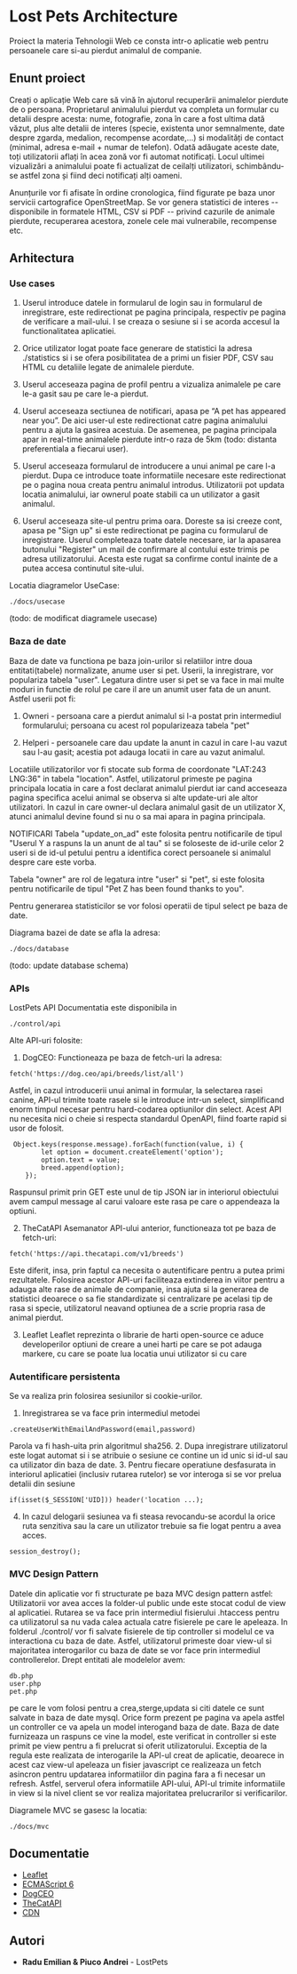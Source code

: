 # Lost Pets Architecture

Proiect la materia Tehnologii Web ce consta intr-o aplicatie web pentru persoanele care si-au pierdut animalul de companie.

## Enunt proiect

Creați o aplicație Web care să vină în ajutorul recuperării animalelor pierdute de o persoana. Proprietarul animalului pierdut va completa un formular cu detalii despre acesta: nume, fotografie, zona în care a fost ultima dată văzut, plus alte detalii de interes (specie, existenta unor semnalmente, date despre zgarda, medalion, recompense acordate,...) si modalități de contact (minimal, adresa e-mail + numar de telefon). Odată adăugate aceste date, toți utilizatorii aflați în acea zonă vor fi automat notificați. Locul ultimei vizualizări a animalului poate fi actualizat de ceilalți utilizatori, schimbându-se astfel zona și fiind deci notificați alți oameni.

Anunțurile vor fi afisate în ordine cronologica, fiind figurate pe baza unor servicii cartografice OpenStreetMap. Se vor genera statistici de interes -- disponibile in formatele HTML, CSV si PDF -- privind cazurile de animale pierdute, recuperarea acestora, zonele cele mai vulnerabile, recompense etc.

## Arhitectura
### Use cases

1. Userul introduce datele in formularul de login sau in formularul de inregistrare, este redirectionat pe pagina principala, respectiv pe pagina de verificare a mail-ului. I se creaza o sesiune si i se acorda accesul la functionalitatea aplicatiei.

2. Orice utilizator logat poate face generare de statistici la adresa ./statistics si i se ofera posibilitatea de a primi un fisier PDF, CSV sau HTML cu detaliile legate de animalele pierdute.

3. Userul acceseaza pagina de profil pentru a vizualiza animalele pe care le-a gasit sau pe care le-a pierdut.

4. Userul acceseaza sectiunea de notificari, apasa pe “A pet has appeared near you”. De aici user-ul este redirectionat catre pagina animalului pentru a ajuta la gasirea acestuia. De asemenea, pe pagina principala apar in real-time animalele pierdute intr-o raza de 5km (todo: distanta preferentiala a fiecarui user).

5. Userul acceseaza formularul de introducere a unui animal pe care l-a pierdut. Dupa ce introduce toate informatiile necesare este redirectionat pe o pagina noua creata pentru animalul introdus. Utilizatorii pot updata locatia animalului, iar ownerul poate stabili ca un utilizator a gasit animalul.

6. Userul acceseaza site-ul pentru prima oara. Doreste sa isi creeze cont, apasa pe "Sign up" si este redirectionat pe pagina cu formularul de inregistrare. Userul completeaza toate datele necesare, iar la apasarea butonului "Register" un mail de confirmare al contului este trimis pe adresa utilizatorului. Acesta este rugat sa confirme contul inainte de a putea accesa continutul site-ului.

Locatia diagramelor UseCase:
```
./docs/usecase
```
(todo: de modificat diagramele usecase)

### Baza de date

Baza de date va functiona pe baza join-urilor si relatiilor intre doua entitati(tabele) normalizate, anume user si pet.
Userii, la inregistrare, vor populariza tabela "user".
Legatura dintre user si pet se va face in mai multe moduri in functie de rolul pe care il are un anumit user fata de un anunt.
Astfel userii pot fi:

1. Owneri - persoana care a pierdut animalul si l-a postat prin intermediul formularului;
persoana cu acest rol popularizeaza tabela "pet"

2. Helperi - persoanele care dau update la anunt in cazul in care l-au vazut sau l-au gasit; acestia pot adauga locatii in care au vazut animalul.

Locatiile utilizatorilor vor fi stocate sub forma de coordonate "LAT:243 LNG:36" in tabela "location". Astfel, utilizatorul primeste pe pagina principala locatia in care a fost declarat animalul pierdut iar cand acceseaza pagina specifica acelui animal se observa si alte update-uri ale altor utilizatori. In cazul in care owner-ul declara animalul gasit de un utilizator X, atunci animalul devine found si nu o sa mai apara in pagina principala.


NOTIFICARI
Tabela "update_on_ad" este folosita pentru notificarile de tipul "Userul Y a raspuns la un anunt de al tau" si se foloseste de id-urile celor 2 useri si de id-ul petului pentru a identifica corect persoanele si animalul despre care este vorba.

Tabela "owner" are rol de legatura intre "user" si "pet", si este folosita pentru notificarile de tipul "Pet Z has been found thanks to you".

Pentru generarea statisticilor se vor folosi operatii de tipul select pe baza de date.

Diagrama bazei de date se afla la adresa:
```
./docs/database
```
(todo: update database schema)

### APIs

LostPets API
Documentatia este disponibila in 

```
./control/api
```

Alte API-uri folosite:

1. DogCEO:
Functioneaza pe baza de fetch-uri la adresa:
```
fetch('https://dog.ceo/api/breeds/list/all')
```
Astfel, in cazul introducerii unui animal in formular, la selectarea rasei canine, API-ul trimite toate rasele si le introduce intr-un select, simplificand enorm timpul necesar pentru hard-codarea optiunilor din select.
Acest API nu necesita nici o cheie si respecta standardul OpenAPI, fiind foarte rapid si usor de folosit.
```
 Object.keys(response.message).forEach(function(value, i) {
        let option = document.createElement('option');
        option.text = value;
        breed.append(option);
    });
```
Raspunsul primit prin GET este unul de tip JSON iar in interiorul obiectului avem campul message al carui valoare este rasa pe care o appendeaza la optiuni.

2. TheCatAPI
Asemanator API-ului anterior, functioneaza tot pe baza de fetch-uri:
```
fetch('https://api.thecatapi.com/v1/breeds')
```
Este diferit, insa, prin faptul ca necesita o autentificare pentru a putea primi rezultatele.
Folosirea acestor API-uri faciliteaza extinderea in viitor pentru a adauga alte rase de animale de companie, insa ajuta si la generarea de statistici deoarece o sa fie standardizate si centralizare pe acelasi tip de rasa si specie, utilizatorul neavand optiunea de a scrie propria rasa de animal pierdut.

3. Leaflet
Leaflet reprezinta o librarie de harti open-source ce aduce developerilor optiuni de creare a unei harti pe care se pot adauga markere, cu care se poate lua locatia unui utilizator si cu care 

### Autentificare persistenta

Se va realiza prin folosirea sesiunilor si cookie-urilor.

1. Inregistrarea se va face prin intermediul metodei 
```
.createUserWithEmailAndPassword(email,password)
```
Parola va fi hash-uita prin algoritmul sha256.
2. Dupa inregistrare utilizatorul este logat automat si i se atribuie o sesiune ce contine un id unic si id-ul sau ca utilizator din baza de date.
3. Pentru fiecare operatiune desfasurata in interiorul aplicatiei (inclusiv rutarea rutelor) se vor interoga si se vor prelua detalii din sesiune
```
if(isset($_SESSION['UID])) header('location ...);
```
4. In cazul delogarii sesiunea va fi steasa revocandu-se acordul la orice ruta senzitiva sau la care un utilizator trebuie sa fie logat pentru a avea acces.
```
session_destroy();
```

### MVC Design Pattern

Datele din aplicatie vor fi structurate pe baza MVC design pattern astfel:
Utilizatorii vor avea acces la folder-ul public unde este stocat codul de view al aplicatiei.
Rutarea se va face prin intermediul fisierului .htaccess pentru ca utilizatorul sa nu vada calea actuala catre fisierele pe care le apeleaza.
In folderul ./control/ vor fi salvate fisierele de tip controller si modelul ce va interactiona cu baza de date.
Astfel, utilizatorul primeste doar view-ul si majoritatea interogarilor cu baza de date se vor face prin intermediul controllerelor.
Drept entitati ale modelelor avem:
```
db.php
user.php
pet.php
```
pe care le vom folosi pentru a crea,sterge,updata si citi datele ce sunt salvate in baza de date mysql.
Orice form prezent pe pagina va apela astfel un controller ce va apela un model interogand baza de date. Baza de date furnizeaza un raspuns ce vine la model, este verificat in controller si este primit pe view pentru a fi prelucrat si oferit utilizatorului.
Exceptia de la regula este realizata de interogarile la API-ul creat de aplicatie, deoarece in acest caz view-ul apeleaza un fisier javascript ce realizeaza un fetch asincron pentru updatarea informatiilor din pagina fara a fi necesar un refresh. Astfel, serverul ofera informatiile API-ului, API-ul trimite informatiile in view si la nivel client se vor realiza majoritatea prelucrarilor si verificarilor.

Diagramele MVC se gasesc la locatia:
```
./docs/mvc
```

## Documentatie

* [Leaflet](http://leafletjs.comd)
* [ECMAScript 6](http://es6-features.org/#Constants)
* [DogCEO](https://dog.ceo)
* [TheCatAPI](https://thecatapi.com)
* [CDN](https://www.cloudflare.com/learning/cdn/what-is-a-cdn/)

## Autori

* **Radu Emilian & Piuco Andrei** - LostPets
